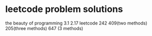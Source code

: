 # leetcode problem solutions
the beauty of programming 3.1 2.17 leetcode 242 409(two methods) 205(three methods) 647 (3 methods)
